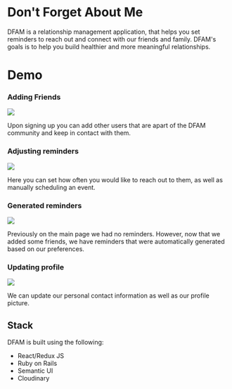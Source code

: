# Don't Forget About Me
DFAM is a relationship management application, that helps you set reminders to reach out and connect with our friends and family. DFAM's goals is to help you build healthier and more meaningful relationships.

# Demo

### Adding Friends
![](adding-friends.gif)

Upon signing up you can add other users that are apart of the DFAM community and keep in contact with them.

### Adjusting reminders
![](editting-reminders.gif)

Here you can set how often you would like to reach out to them, as well as manually scheduling an event.

### Generated reminders
![](generated-reminders.gif)

Previously on the main page we had no reminders. However, now that we added some friends, we have reminders that were automatically generated based on our preferences.

### Updating profile
![](cloudinary-profile.gif)

We can update our personal contact information as well as our profile picture.

## Stack
DFAM is built using the following:
- React/Redux JS
- Ruby on Rails
- Semantic UI
- Cloudinary
